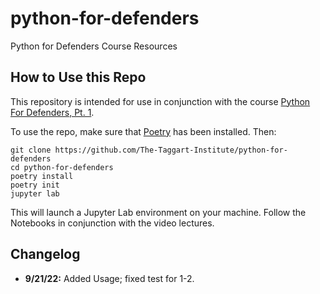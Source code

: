 # python-for-defenders
Python for Defenders Course Resources

## How to Use this Repo

This repository is intended for use in conjunction with the course [Python For Defenders, Pt. 1](https://learn.taggart-tech.com/p/python-for-defenders-pt1).

To use the repo, make sure that [Poetry](https://python-poetry.org) has been installed. Then:

```shell
git clone https://github.com/The-Taggart-Institute/python-for-defenders
cd python-for-defenders
poetry install
poetry init
jupyter lab
```

This will launch a Jupyter Lab environment on your machine. Follow the Notebooks in conjunction with the video lectures.

## Changelog

* **9/21/22:** Added Usage; fixed test for 1-2. 
